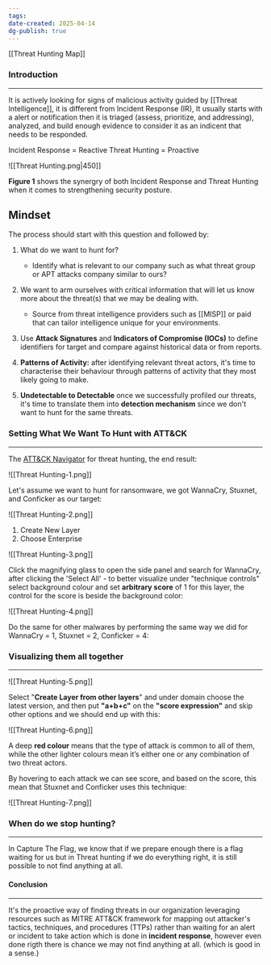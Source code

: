 ```yaml
---
tags: 
date-created: 2025-04-14
dg-publish: true
---
```

[[Threat Hunting Map]]
### Introduction 
---
It is actively looking for signs of malicious activity guided by [[Threat Intelligence]], it is different from Incident Response (IR), It usually starts with a alert or notification then it is triaged (assess, prioritize, and addressing), analyzed, and build enough evidence to consider it as an indicent that needs to be responded.

Incident Response = Reactive
Threat Hunting = Proactive

![[Threat Hunting.png|450]]

**Figure 1** shows the synergry of both Incident Response and Threat Hunting when it comes to strengthening security posture.
## Mindset

The process should start with this question and followed by:

1. What do we want to hunt for?

	- Identify what is relevant to our company such as what threat group or APT attacks company similar to ours?

2. We want to arm ourselves with critical information that will let us know more about the threat(s) that we may be dealing with.

	- Source from threat intelligence providers such as [[MISP]] or paid that can tailor intelligence unique for your environments.
	
3. Use **Attack Signatures** and **Indicators of Compromise (IOCs)** to define identifiers for target and compare against historical data or from reports.

4. **Patterns of Activity:** after identifying relevant threat actors, it's time to characterise their behaviour through patterns of activity that they most likely going to make.

5. **Undetectable to Detectable** once we successfully profiled our threats, it's time to translate them into **detection mechanism** since we don't want to hunt for the same threats.
### Setting What We Want To Hunt with ATT&CK
---
The [ATT&CK Navigator](https://mitre-attack.github.io/attack-navigator/) for threat hunting, the end result:

![[Threat Hunting-1.png]]

Let's assume we want to hunt for ransomware, we got WannaCry, Stuxnet, and Conficker as our target:

![[Threat Hunting-2.png]]

1. Create New Layer
2. Choose Enterprise

![[Threat Hunting-3.png]]

Click the magnifying glass to open the side panel and search for WannaCry, after clicking the 'Select All' - to better visualize under "technique controls" select background colour and set **arbitrary score** of 1 for this layer, the control for the score is beside the background color:

![[Threat Hunting-4.png]]

Do the same for other malwares by performing the same way we did for WannaCry = 1, Stuxnet = 2, Conficker = 4:
### Visualizing them all together
---
![[Threat Hunting-5.png]]

Select "**Create Layer from other layers**" and under domain choose the latest version, and then put **"a+b+c"** on the **"score expression"** and skip other options and we should end up with this:

![[Threat Hunting-6.png]]

A deep **red colour** means that the type of attack is common to all of them, while the other lighter colours mean it’s either one or any combination of two threat actors.

By hovering to each attack we can see score, and based on the score, this mean that Stuxnet and Conficker uses this technique:

![[Threat Hunting-7.png]]

### When do we stop hunting?
---
In Capture The Flag, we know that if we prepare enough there is a flag waiting for us but in Threat hunting if we do everything right, it is still possible to not find anything at all.

#### Conclusion
---
It's the proactive way of finding threats in our organization leveraging resources such as MITRE ATT&CK framework for mapping out attacker's tactics, techniques, and procedures (TTPs) rather than waiting for an alert or incident to take action which is done in **incident response**, however even done rigth there is chance we may not find anything at all. (which is good in a sense.)